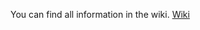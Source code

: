 You can find all information in the wiki. [Wiki](https://github.com/DarkAt26/PavlovVR-SkinChanger/wiki)

